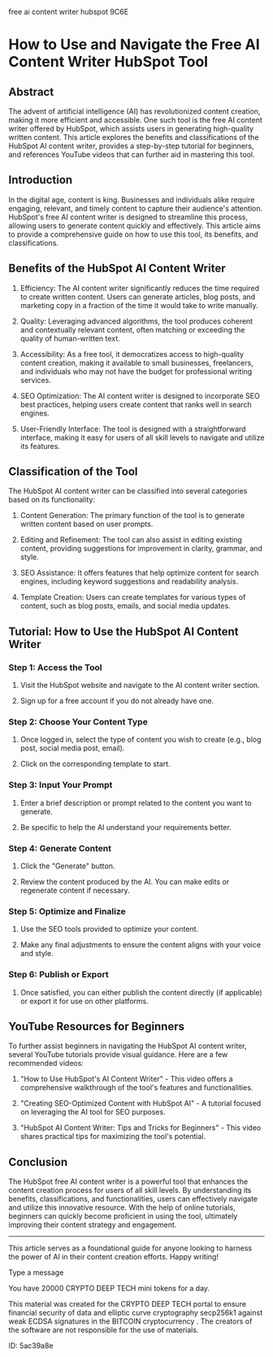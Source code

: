 free ai content writer hubspot 9C6E
# How to Use and Navigate the Free AI Content Writer HubSpot Tool



## Abstract



The advent of artificial intelligence (AI) has revolutionized content creation, making it more efficient and accessible. One such tool is the free AI content writer offered by HubSpot, which assists users in generating high-quality written content. This article explores the benefits and classifications of the HubSpot AI content writer, provides a step-by-step tutorial for beginners, and references YouTube videos that can further aid in mastering this tool.



## Introduction



In the digital age, content is king. Businesses and individuals alike require engaging, relevant, and timely content to capture their audience's attention. HubSpot's free AI content writer is designed to streamline this process, allowing users to generate content quickly and effectively. This article aims to provide a comprehensive guide on how to use this tool, its benefits, and classifications.



## Benefits of the HubSpot AI Content Writer



1. Efficiency: The AI content writer significantly reduces the time required to create written content. Users can generate articles, blog posts, and marketing copy in a fraction of the time it would take to write manually.



2. Quality: Leveraging advanced algorithms, the tool produces coherent and contextually relevant content, often matching or exceeding the quality of human-written text.



3. Accessibility: As a free tool, it democratizes access to high-quality content creation, making it available to small businesses, freelancers, and individuals who may not have the budget for professional writing services.



4. SEO Optimization: The AI content writer is designed to incorporate SEO best practices, helping users create content that ranks well in search engines.



5. User-Friendly Interface: The tool is designed with a straightforward interface, making it easy for users of all skill levels to navigate and utilize its features.



## Classification of the Tool



The HubSpot AI content writer can be classified into several categories based on its functionality:



1. Content Generation: The primary function of the tool is to generate written content based on user prompts.



2. Editing and Refinement: The tool can also assist in editing existing content, providing suggestions for improvement in clarity, grammar, and style.



3. SEO Assistance: It offers features that help optimize content for search engines, including keyword suggestions and readability analysis.



4. Template Creation: Users can create templates for various types of content, such as blog posts, emails, and social media updates.



## Tutorial: How to Use the HubSpot AI Content Writer



### Step 1: Access the Tool



1. Visit the HubSpot website and navigate to the AI content writer section.

2. Sign up for a free account if you do not already have one.



### Step 2: Choose Your Content Type



1. Once logged in, select the type of content you wish to create (e.g., blog post, social media post, email).

2. Click on the corresponding template to start.



### Step 3: Input Your Prompt



1. Enter a brief description or prompt related to the content you want to generate.

2. Be specific to help the AI understand your requirements better.



### Step 4: Generate Content



1. Click the "Generate" button.

2. Review the content produced by the AI. You can make edits or regenerate content if necessary.



### Step 5: Optimize and Finalize



1. Use the SEO tools provided to optimize your content.

2. Make any final adjustments to ensure the content aligns with your voice and style.



### Step 6: Publish or Export



1. Once satisfied, you can either publish the content directly (if applicable) or export it for use on other platforms.



## YouTube Resources for Beginners



To further assist beginners in navigating the HubSpot AI content writer, several YouTube tutorials provide visual guidance. Here are a few recommended videos:



1. "How to Use HubSpot's AI Content Writer" - This video offers a comprehensive walkthrough of the tool's features and functionalities.

2. "Creating SEO-Optimized Content with HubSpot AI" - A tutorial focused on leveraging the AI tool for SEO purposes.

3. "HubSpot AI Content Writer: Tips and Tricks for Beginners" - This video shares practical tips for maximizing the tool's potential.



## Conclusion



The HubSpot free AI content writer is a powerful tool that enhances the content creation process for users of all skill levels. By understanding its benefits, classifications, and functionalities, users can effectively navigate and utilize this innovative resource. With the help of online tutorials, beginners can quickly become proficient in using the tool, ultimately improving their content strategy and engagement.



---



This article serves as a foundational guide for anyone looking to harness the power of AI in their content creation efforts. Happy writing!



Type a message

You have 20000 CRYPTO DEEP TECH mini tokens for a day.


This material was created for the  CRYPTO DEEP TECH portal  to ensure financial security of data and elliptic curve cryptography  secp256k1 against weak ECDSA  signatures   in the  BITCOIN cryptocurrency . The creators of the software are not responsible for the use of materials.

 ID: 5ac39a8e
